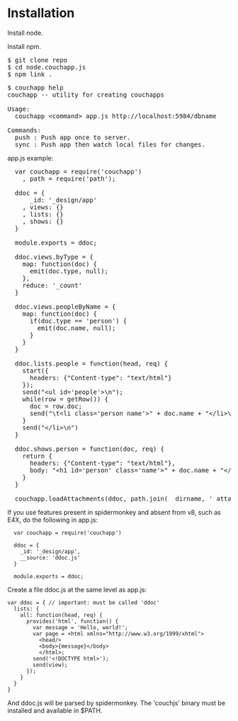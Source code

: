 # Installation

Install node.

Install npm.

<pre>
$ git clone repo
$ cd node.couchapp.js
$ npm link .
</pre>

<pre>
$ couchapp help
couchapp -- utility for creating couchapps

Usage:
  couchapp &lt;command> app.js http://localhost:5984/dbname

Commands:
  push : Push app once to server.
  sync : Push app then watch local files for changes.
</pre>

app.js example:

<pre>
  var couchapp = require('couchapp')
    , path = require('path');

  ddoc = {
      _id: '_design/app'
    , views: {}
    , lists: {}
    , shows: {} 
  }

  module.exports = ddoc;

  ddoc.views.byType = {
    map: function(doc) {
      emit(doc.type, null);
    },
    reduce: '_count'
  }

  ddoc.views.peopleByName = {
    map: function(doc) {
      if(doc.type == 'person') {
        emit(doc.name, null);
      }
    }
  }

  ddoc.lists.people = function(head, req) {
    start({
      headers: {"Content-type": "text/html"}
    });
    send("&lt;ul id='people'>\n");
    while(row = getRow()) {
      doc = row.doc;
      send("\t&lt;li class='person name'>" + doc.name + "&lt;/li>\n");
    }
    send("&lt;/li>\n")
  }

  ddoc.shows.person = function(doc, req) {
    return {
      headers: {"Content-type": "text/html"},
      body: "&lt;h1 id='person' class='name'>" + doc.name + "&lt;/h1>\n"
    }
  }

  couchapp.loadAttachments(ddoc, path.join(__dirname, '_attachments'));
</pre>

If you use features present in spidermonkey and absent from v8, such
as E4X, do the following in app.js:

      var couchapp = require('couchapp')
    
      ddoc = {
        _id: '_design/app',
        __source: 'ddoc.js'
      }
    
      module.exports = ddoc;

Create a file ddoc.js at the same level as app.js:

    var ddoc = { // important: must be called 'ddoc'
      lists: {
        all: function(head, req) {
          provides('html', function() {
            var message = 'Hello, world!';
            var page = <html xmlns="http://www.w3.org/1999/xhtml">
              <head/>
              <body>{message}</body>
              </html>;
            send('<!DOCTYPE html>');
            send(view);
          });
        }
      }
    }
    
And ddoc.js will be parsed by spidermonkey. The 'couchjs' binary must
be installed and available in $PATH.
